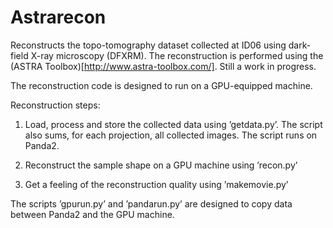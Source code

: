 # Astrarecon

Reconstructs the topo-tomography dataset collected at ID06 using dark-field X-ray microscopy (DFXRM). The reconstruction is performed using the (ASTRA Toolbox)[http://www.astra-toolbox.com/]. Still a work in progress.

The reconstruction code is designed to run on a GPU-equipped machine.

Reconstruction steps:

 1. Load, process and store the collected data using ’getdata.py’. The script also sums, for each projection, all collected images. The script runs on Panda2.

 2. Reconstruct the sample shape on a GPU machine using ’recon.py’

 3. Get a feeling of the reconstruction quality using ’makemovie.py’

The scripts ’gpurun.py’ and ’pandarun.py’ are designed to copy data between Panda2 and the GPU machine. 
